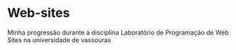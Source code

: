 # Web-sites
Minha progressão durante a disciplina Laboratório de Programação de Web Sites na universidade de vassouras
